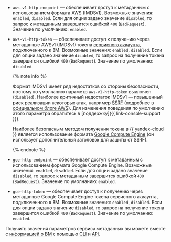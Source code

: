 * `aws-v1-http-endpoint` — обеспечивает доступ к метаданным с использованием формата AWS (IMDSv1). Возможные значения: `enabled`, `disabled`. Если для опции задано значение `disabled`, то запрос к метаданным завершится ошибкой `400` (`BadRequest`). Значение по умолчанию: `enabled`.
* `aws-v1-http-token` — обеспечивает доступ к получению через метаданные AWSv1 (IMDSv1) токена [сервисного аккаунта](../../iam/concepts/users/service-accounts.md), подключенного к ВМ. Возможные значения: `enabled`, `disabled`. Если для опции задано значение `disabled`, то запрос на получение токена завершится ошибкой `400` (`BadRequest`). Значение по умолчанию: `disabled`.

  {% note info %}

  Формат IMDSv1 имеет ряд недостатков со стороны безопасности, поэтому по умолчанию параметр `aws-v1-http-token` выключен (`disabled`). Наиболее критичный недостаток IMDSv1 — повышенный риск реализации некоторых атак, например [SSRF](https://portswigger.net/web-security/ssrf) (подробнее в [официальном блоге AWS](https://aws.amazon.com/blogs/security/defense-in-depth-open-firewalls-reverse-proxies-ssrf-vulnerabilities-ec2-instance-metadata-service/)). Для изменения поведения по умолчанию этого параметра обратитесь в [поддержку]({{ link-console-support }}).

  Наиболее безопасным методом получения токена в {{ yandex-cloud }} является использование формата [Google Compute Engine](../../compute/operations/vm-info/get-info.md#gce-metadata) (он использует дополнительный заголовок для защиты от SSRF).

  {% endnote %}

* `gce-http-endpoint` — обеспечивает доступ к метаданным с использованием формата Google Compute Engine. Возможные значения: `enabled`, `disabled`. Если для опции задано значение `disabled`, то запрос к метаданным завершится ошибкой `400` (`BadRequest`). Значение по умолчанию: `enabled`.
* `gce-http-token` — обеспечивает доступ к получению через метаданные Google Compute Engine токена сервисного аккаунта, подключенного к ВМ. Возможные значения: `enabled`, `disabled`. Если для опции задано значение `disabled`, то запрос на получение токена завершится ошибкой `400` (`BadRequest`). Значение по умолчанию: `enabled`.

Получить значения параметров сервиса метаданных вы можете вместе с [информацией о ВМ](../../compute/operations/vm-info/get-info.md#outside-instance) с помощью [CLI](../../cli/cli-ref/compute/cli-ref/instance/get.md) и [API](../../compute/api-ref/Instance/get.md).